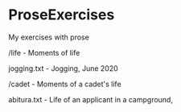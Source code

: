 # ProseExercises
My exercises with prose

/life - Moments of life

  jogging.txt - Jogging, June 2020

/cadet - Moments of a cadet's life

  abitura.txt - Life of an applicant in a campground, 
